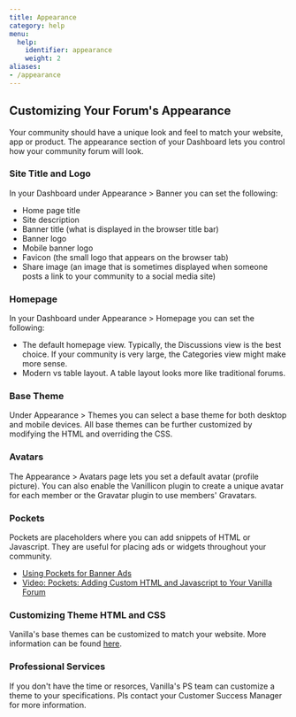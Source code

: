 ```yaml
---
title: Appearance
category: help
menu:
  help:
    identifier: appearance
    weight: 2
aliases:
- /appearance
---
```


## Customizing Your Forum's Appearance

Your community should have a unique look and feel to match your website, app or product.  The appearance section of your Dashboard lets you control how your community forum will look. 

### Site Title and Logo 

In your Dashboard under Appearance > Banner you can set the following:

 * Home page title
 * Site description
 * Banner title (what is displayed in the browser title bar)
 * Banner logo
 * Mobile banner logo
 * Favicon  (the small logo that appears on the browser tab) 
 * Share image (an image that is sometimes displayed when someone posts a link to your community to a social media site) 

### Homepage 

In your Dashboard under Appearance > Homepage you can set the following:

 * The default homepage view. Typically, the Discussions view is the best choice. If your community is very large, the Categories view might make more sense.  
 * Modern vs table layout. A table layout looks more like traditional forums. 


### Base Theme 

Under Appearance > Themes you can select a base theme for both desktop and mobile devices. All base themes can be further customized by modifying the HTML and overriding the CSS. 

### Avatars 

The Appearance > Avatars page lets you set a default avatar (profile picture).   You can also enable the Vanillicon plugin to create a unique avatar for each member or the Gravatar plugin to use members' Gravatars. 

### Pockets 

Pockets are placeholders where you can add snippets of HTML or Javascript. They are useful for placing ads or widgets throughout your community.   

 * [Using Pockets for Banner Ads](https://blog.vanillaforums.com/help/pockets-banner-ads/) 
 * [Video: Pockets: Adding Custom HTML and Javascript to Your Vanilla Forum](https://blog.vanillaforums.com/help/power-pockets-adding-custom-html-js-vanilla-forum/)

### Customizing Theme HTML and CSS 

Vanilla's base themes can be customized to match your website. More information can be found [here](custom-theme/).

### Professional Services 

If you don't have the time or resorces, Vanilla's PS team can customize a theme to your specifications. Pls contact your Customer Success Manager for more information. 